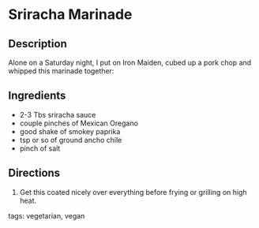Sriracha Marinade
===================

## Description

Alone on a Saturday night, I put on Iron Maiden, cubed up a pork chop and whipped this marinade together:

## Ingredients

* 2-3 Tbs sriracha sauce
* couple pinches of Mexican Oregano
* good shake of smokey paprika
* tsp or so of ground ancho chile
* pinch of salt

## Directions

1. Get this coated nicely over everything before frying or grilling on high heat.

tags: vegetarian, vegan
